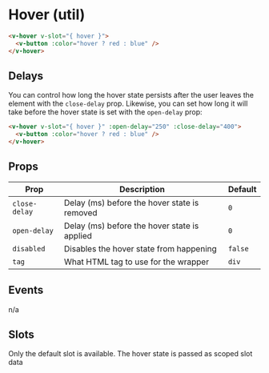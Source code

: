 # Hover (util)

```html
<v-hover v-slot="{ hover }">
  <v-button :color="hover ? red : blue" />
</v-hover>
```

## Delays

You can control how long the hover state persists after the user leaves the element with the `close-delay` prop. Likewise, you can set how long it will take before the hover state is set with the `open-delay` prop:

```html
<v-hover v-slot="{ hover }" :open-delay="250" :close-delay="400">
  <v-button :color="hover ? red : blue" />
</v-hover>
```

## Props

| Prop          | Description                                  | Default |
|---------------|----------------------------------------------|---------|
| `close-delay` | Delay (ms) before the hover state is removed | `0`     |
| `open-delay`  | Delay (ms) before the hover state is applied | `0`     |
| `disabled`    | Disables the hover state from happening      | `false` |
| `tag`         | What HTML tag to use for the wrapper         | `div`   |

## Events
n/a

## Slots

Only the default slot is available. The hover state is passed as scoped slot data
